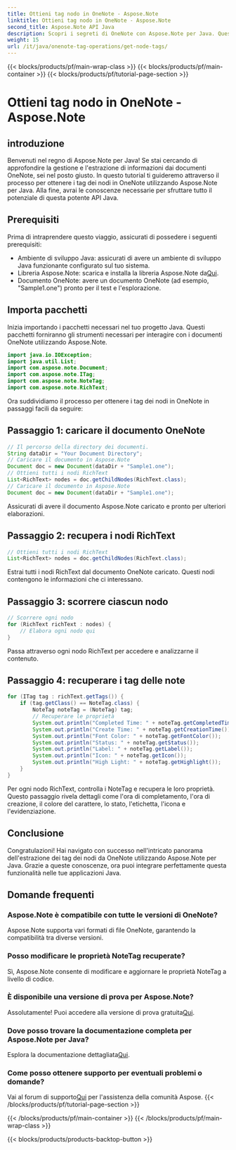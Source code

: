 ```yaml
---
title: Ottieni tag nodo in OneNote - Aspose.Note
linktitle: Ottieni tag nodo in OneNote - Aspose.Note
second_title: Aspose.Note API Java
description: Scopri i segreti di OneNote con Aspose.Note per Java. Questa guida ti consente di estrarre i tag dei nodi senza sforzo. Tuffati nel futuro della manipolazione dei documenti!
weight: 15
url: /it/java/onenote-tag-operations/get-node-tags/
---
```


{{< blocks/products/pf/main-wrap-class >}}
{{< blocks/products/pf/main-container >}}
{{< blocks/products/pf/tutorial-page-section >}}

# Ottieni tag nodo in OneNote - Aspose.Note

## introduzione
Benvenuti nel regno di Aspose.Note per Java! Se stai cercando di approfondire la gestione e l'estrazione di informazioni dai documenti OneNote, sei nel posto giusto. In questo tutorial ti guideremo attraverso il processo per ottenere i tag dei nodi in OneNote utilizzando Aspose.Note per Java. Alla fine, avrai le conoscenze necessarie per sfruttare tutto il potenziale di questa potente API Java.
## Prerequisiti
Prima di intraprendere questo viaggio, assicurati di possedere i seguenti prerequisiti:
- Ambiente di sviluppo Java: assicurati di avere un ambiente di sviluppo Java funzionante configurato sul tuo sistema.
-  Libreria Aspose.Note: scarica e installa la libreria Aspose.Note da[Qui](https://releases.aspose.com/note/java/).
- Documento OneNote: avere un documento OneNote (ad esempio, "Sample1.one") pronto per il test e l'esplorazione.
## Importa pacchetti
Inizia importando i pacchetti necessari nel tuo progetto Java. Questi pacchetti forniranno gli strumenti necessari per interagire con i documenti OneNote utilizzando Aspose.Note.
```java
import java.io.IOException;
import java.util.List;
import com.aspose.note.Document;
import com.aspose.note.ITag;
import com.aspose.note.NoteTag;
import com.aspose.note.RichText;
```
Ora suddividiamo il processo per ottenere i tag dei nodi in OneNote in passaggi facili da seguire:
## Passaggio 1: caricare il documento OneNote
```java
// Il percorso della directory dei documenti.
String dataDir = "Your Document Directory";
// Caricare il documento in Aspose.Note
Document doc = new Document(dataDir + "Sample1.one");
// Ottieni tutti i nodi RichText
List<RichText> nodes = doc.getChildNodes(RichText.class);
// Caricare il documento in Aspose.Note
Document doc = new Document(dataDir + "Sample1.one");
```
Assicurati di avere il documento Aspose.Note caricato e pronto per ulteriori elaborazioni.
## Passaggio 2: recupera i nodi RichText
```java
// Ottieni tutti i nodi RichText
List<RichText> nodes = doc.getChildNodes(RichText.class);
```
Estrai tutti i nodi RichText dal documento OneNote caricato. Questi nodi contengono le informazioni che ci interessano.
## Passaggio 3: scorrere ciascun nodo
```java
// Scorrere ogni nodo
for (RichText richText : nodes) {
    // Elabora ogni nodo qui
}
```
Passa attraverso ogni nodo RichText per accedere e analizzarne il contenuto.
## Passaggio 4: recuperare i tag delle note
```java
for (ITag tag : richText.getTags()) {
    if (tag.getClass() == NoteTag.class) {
        NoteTag noteTag = (NoteTag) tag;
        // Recuperare le proprietà
        System.out.println("Completed Time: " + noteTag.getCompletedTime());
        System.out.println("Create Time: " + noteTag.getCreationTime());
        System.out.println("Font Color: " + noteTag.getFontColor());
        System.out.println("Status: " + noteTag.getStatus());
        System.out.println("Label: " + noteTag.getLabel());
        System.out.println("Icon: " + noteTag.getIcon());
        System.out.println("High Light: " + noteTag.getHighlight());
    }
}
```
Per ogni nodo RichText, controlla i NoteTag e recupera le loro proprietà. Questo passaggio rivela dettagli come l'ora di completamento, l'ora di creazione, il colore del carattere, lo stato, l'etichetta, l'icona e l'evidenziazione.
## Conclusione
Congratulazioni! Hai navigato con successo nell'intricato panorama dell'estrazione dei tag dei nodi da OneNote utilizzando Aspose.Note per Java. Grazie a queste conoscenze, ora puoi integrare perfettamente questa funzionalità nelle tue applicazioni Java.
## Domande frequenti
### Aspose.Note è compatibile con tutte le versioni di OneNote?
Aspose.Note supporta vari formati di file OneNote, garantendo la compatibilità tra diverse versioni.
### Posso modificare le proprietà NoteTag recuperate?
Sì, Aspose.Note consente di modificare e aggiornare le proprietà NoteTag a livello di codice.
### È disponibile una versione di prova per Aspose.Note?
 Assolutamente! Puoi accedere alla versione di prova gratuita[Qui](https://releases.aspose.com/).
### Dove posso trovare la documentazione completa per Aspose.Note per Java?
 Esplora la documentazione dettagliata[Qui](https://reference.aspose.com/note/java/).
### Come posso ottenere supporto per eventuali problemi o domande?
 Vai al forum di supporto[Qui](https://forum.aspose.com/c/note/28) per l'assistenza della comunità Aspose.
{{< /blocks/products/pf/tutorial-page-section >}}

{{< /blocks/products/pf/main-container >}}
{{< /blocks/products/pf/main-wrap-class >}}

{{< blocks/products/products-backtop-button >}}
